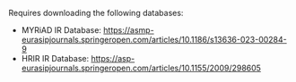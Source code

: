 Requires downloading the following databases:
- MYRiAD IR Database: https://asmp-eurasipjournals.springeropen.com/articles/10.1186/s13636-023-00284-9
- HRIR IR Database: https://asp-eurasipjournals.springeropen.com/articles/10.1155/2009/298605
